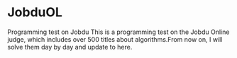 JobduOL
=======

Programming test on Jobdu
  This is a programming test on the Jobdu Online judge, which includes over 500 titles about algorithms.From now on, 
I will solve them day by day and update to here.
